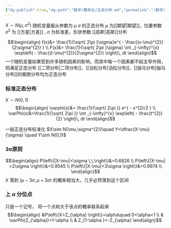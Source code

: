 ```yaml
---
{"dg-publish":true,"dg-path":"数学/概率论/正态分布.md","permalink":"/数学/概率论/正态分布/","noteIcon":"","created":"2024-04-16T13:01:27.420+08:00","updated":"2024-04-25T10:23:56.539+08:00"}
---
```


$X\sim N(\mu ,\sigma^{2})$
随机变量服从参数为 $\mu$ $\sigma$ 的正态分布
$\mu$ 为[[期望\|期望]]，位置参数
$\sigma^{2}$ 为 [[方差\|方差]] , $\sigma$ 为标准差，形状参数
[[高斯\|高斯]]分布

$$\begin{align}
f(x)&= \frac{1}{\sqrt{ 2\pi }\sigma}e^{ - \frac{(x-\mu)^{2}}{2\sigma^{2}} } \\
F(x)&= \frac{1}{\sqrt{ 2\pi }\sigma} \int _{-\infty}^{x} \exp\left( - \frac{(t-\mu)^{2}}{2\sigma^{2}} \right)\, dt 
\end{align}$$
一个随机变量如果受到许多随机因素的影响，而其中每一个因素都不起主导作用，则满足正态分布
[[二项分布\|二项分布]]、[[泊松分布\|泊松分布]]、[[伽马分布\|伽马分布]]的极限分布均为正态分布

### 标准正态分布
$X\sim N(0,1)$
$$\begin{align}
\varphi(x)&= \frac{1}{\sqrt{ 2\pi }} e^{ - x^{2}/2 } \\
\varPhi(x)&=\frac{1}{\sqrt{ 2\pi }} \int _{-\infty}^{x} \exp\left( - \frac{t^{2}}{2} \right)\, dt 
\end{align}$$

一般正态分布标准化
$X\sim N(\mu,\sigma^{2})\quad Y=\dfrac{X-\mu}{\sigma}  \quad Y\sim N(0,1)$

### 3σ原则
$$\begin{align}
P\left\{|X-\mu|<\sigma \,\,\right\}&=0.6826 \\
P\left\{|X-\mu|<2\sigma \right\}&=0.9545  \\
P\left\{|X-\mu|<3\sigma \right\}&=0.9974 \\
\end{align}$$
$X$ 落到 $(\mu-3\sigma,\mu+3\sigma)$ 的概率相当大，几乎必然落到这个区间

### 上 $\alpha$ 分位点
只是一个记号，
将一个点和大于该点的概率联系起来
$$\begin{align}
&P\left\{X>Z_{\alpha} \right\}=\alpha\quad 0<\alpha<1 \\
 & \varPhi(Z_{\alpha})=1-\alpha \\
& Z_{1-\alpha }=-Z_{\alpha}
\end{align}$$





